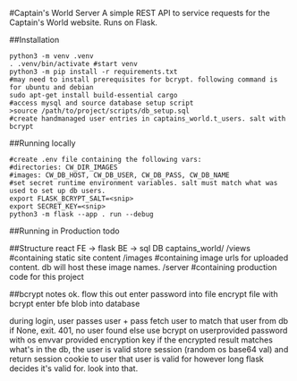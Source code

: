 #Captain's World Server
A simple REST API to service requests for the Captain's World website. Runs on Flask.

##Installation
```
python3 -m venv .venv
. .venv/bin/activate #start venv
python3 -m pip install -r requirements.txt
#may need to install prerequisites for bcrypt. following command is for ubuntu and debian
sudo apt-get install build-essential cargo
#access mysql and source database setup script
>source /path/to/project/scripts/db_setup.sql
#create handmanaged user entries in captains_world.t_users. salt with bcrypt
```

##Running locally
```
#create .env file containing the following vars: 
#directories: CW_DIR_IMAGES
#images: CW_DB_HOST, CW_DB_USER, CW_DB_PASS, CW_DB_NAME
#set secret runtime environment variables. salt must match what was used to set up db users.
export FLASK_BCRYPT_SALT=<snip>
export SECRET_KEY=<snip>
python3 -m flask --app . run --debug
```

##Running in Production
todo

##Structure
react FE -> flask BE -> sql DB
captains_world/
    /views #containing static site content
    /images #containing image urls for uploaded content. db will host these image names.
    /server #containing production code for this project

##bcrypt notes
ok. flow this out
enter password into file
encrypt file with bcrypt
enter bfe blob into database

during login, user passes user + pass
fetch user to match that user from db
if None, exit. 401, no user found
else
    use bcrypt on userprovided password with os envvar provided encryption key
    if the encrypted result matches what's in the db, the user is valid
    store session (random os base64 val) and return session cookie to user
    that user is valid for however long flask decides it's valid for. look into that.